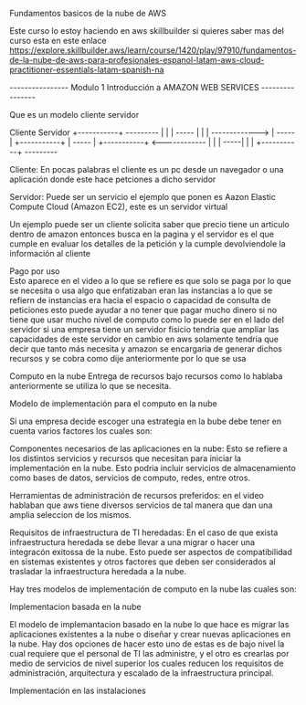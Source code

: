 <!-- by kevin niño 
Esto realmente es lo mismo que esta en el curso de aws pero yo lo 
vuelvo a escribir para que la información sea mas clara para mi.
-->

Fundamentos basicos de la nube de AWS

Este curso lo estoy haciendo en aws skillbuilder si quieres saber mas del curso esta en este enlace
https://explore.skillbuilder.aws/learn/course/1420/play/97910/fundamentos-de-la-nube-de-aws-para-profesionales-espanol-latam-aws-cloud-practitioner-essentials-latam-spanish-na

---------------- Modulo 1 Introducción a AMAZON WEB SERVICES ----------------

Que es un modelo cliente servidor 


Cliente                             Servidor
+-----------+                       ---------
|           |                       | ----- |
|           |   ------------->      | ----- |
+-----------+                       | ----- |
+-----------+   <------------       |       |
|      -----|                       |       |
+-----------+                       ---------


Cliente:
    En pocas palabras el cliente es un pc desde un navegador o una aplicación donde este hace petciones a dicho servidor 

Servidor:
    Puede ser un servicio el ejemplo que ponen es Aazon Elastic Compute Cloud (Amazon EC2), este es un servidor virtual

Un ejemplo puede ser un cliente solicita saber que precio tiene un articulo dentro de amazon entonces busca en la pagina y el servidor es el que cumple en evaluar los detalles de la petición y la cumple devolviendole la información al cliente 

Pago por uso  
Esto aparece en el video a lo que se refiere es que solo se paga por lo que se necesita o usa algo que enfatizaban eran las instancias a lo que se refiern de instancias era hacia el espacio o capacidad de consulta de peticiones esto puede ayudar a no tener que pagar mucho dinero si no tiene que usar mucho nivel de computo como lo puede ser en el lado del servidor si una empresa tiene un servidor fisicio tendria que ampliar las capacidades de este servidor en cambio en aws solamente tendria que decir que tanto más necesita y amazon se encargaria de generar dichos recursos y se cobra como dije anteriormente por lo que se usa


Computo en la nube
Entrega de recursos bajo recursos como lo hablaba anteriormente se utiliza lo que se necesita.

Modelo de implementación para el computo en la nube

Si una empresa decide escoger una estrategia en la bube debe tener en cuenta varios factores los cuales son:

Componentes necesarios de las aplicaciones en la nube: Esto se refiere a los distintos servicios y recursos que necesitan para iniciar la implementación en la nube. Esto podria incluir servicios de almacenamiento como bases de datos, servicios de computo, redes, entre otros.

Herramientas de administración de recursos preferidos: en el video hablaban que aws tiene diversos servicios de tal manera que dan una amplia seleccion de los mismos.

Requisitos de infraestructura de TI heredadas: En el caso de que exista infraestructura heredada se debe llevar a una migrar o hacer una integracón exitossa de la nube. Esto puede ser aspectos de compatibilidad en sistemas existentes y otros factores que deben ser considerados al trasladar la infraestructura heredada a la nube.


Hay tres modelos de implementación de computo en la nube las cuales son:

Implementacion basada en la nube

El modelo de implemantacion basado en la nube lo que hace es migrar las aplicaciones existentes a la nube o diseñar y crear nuevas aplicaciones en la nube. Hay dos opciones de hacer esto uno de estas es de bajo nivel la cual requiere que el personal de TI las administre, y el otro es crearlas por medio de servicios de nivel superior los cuales reducen los requisitos de administración, arquitectura y escalado de la infraestructura principal.

Implementación en las instalaciones


